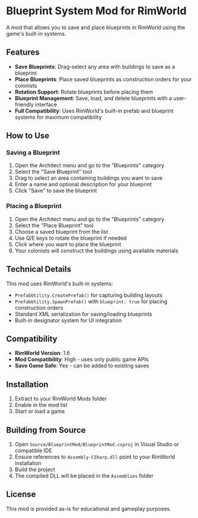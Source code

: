 # Blueprint System Mod for RimWorld

A mod that allows you to save and place blueprints in RimWorld using the game's built-in systems.

## Features

- **Save Blueprints**: Drag-select any area with buildings to save as a blueprint
- **Place Blueprints**: Place saved blueprints as construction orders for your colonists
- **Rotation Support**: Rotate blueprints before placing them
- **Blueprint Management**: Save, load, and delete blueprints with a user-friendly interface
- **Full Compatibility**: Uses RimWorld's built-in prefab and blueprint systems for maximum compatibility

## How to Use

### Saving a Blueprint
1. Open the Architect menu and go to the "Blueprints" category
2. Select the "Save Blueprint" tool
3. Drag to select an area containing buildings you want to save
4. Enter a name and optional description for your blueprint
5. Click "Save" to save the blueprint

### Placing a Blueprint
1. Open the Architect menu and go to the "Blueprints" category  
2. Select the "Place Blueprint" tool
3. Choose a saved blueprint from the list
4. Use Q/E keys to rotate the blueprint if needed
5. Click where you want to place the blueprint
6. Your colonists will construct the buildings using available materials

## Technical Details

This mod uses RimWorld's built-in systems:
- `PrefabUtility.CreatePrefab()` for capturing building layouts
- `PrefabUtility.SpawnPrefab()` with `blueprint: true` for placing construction orders
- Standard XML serialization for saving/loading blueprints
- Built-in designator system for UI integration

## Compatibility

- **RimWorld Version**: 1.6
- **Mod Compatibility**: High - uses only public game APIs
- **Save Game Safe**: Yes - can be added to existing saves

## Installation

1. Extract to your RimWorld Mods folder
2. Enable in the mod list
3. Start or load a game

## Building from Source

1. Open `Source/BlueprintMod/BlueprintMod.csproj` in Visual Studio or compatible IDE
2. Ensure references to `Assembly-CSharp.dll` point to your RimWorld installation
3. Build the project
4. The compiled DLL will be placed in the `Assemblies` folder

## License

This mod is provided as-is for educational and gameplay purposes.